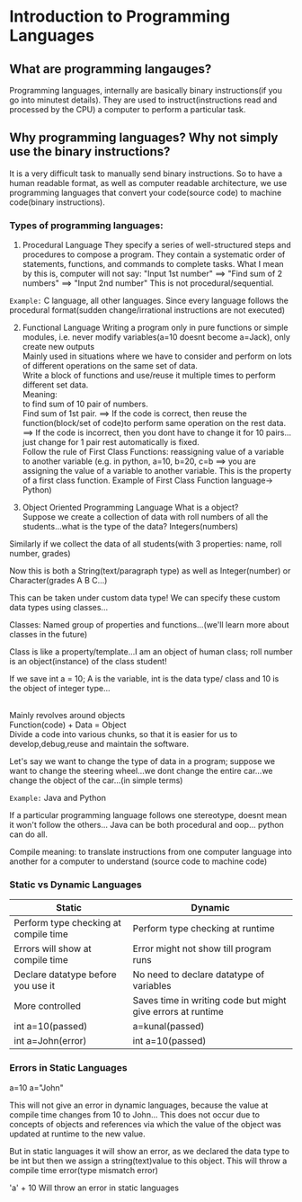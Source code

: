 # Introduction to Programming Languages
## What are programming langauges?
Programming languages, internally are basically binary instructions(if you go into minutest details).
They are used to instruct(instructions read and processed by the CPU) a computer to perform a particular task.


## Why programming languages? Why not simply use the binary instructions?
It is a very difficult task to manually send binary instructions. So to have a human readable format, as well as computer readable architecture, we use programming languages that convert your code(source code) to machine code(binary instructions).


### Types of programming languages:

1. Procedural Language
They specify a series of well-structured steps and procedures to compose a program.
They contain a systematic order of statements, functions, and commands to complete tasks.
What I mean by this is, computer will not say:
"Input 1st number" ==> "Find sum of 2 numbers" ==> "Input 2nd number"
This is not procedural/sequential.

`Example:` C language, all other languages. Since every language follows the procedural format(sudden change/irrational instructions are not executed)


2. Functional Language
Writing a program only in pure functions or simple modules, i.e. never modify variables(a=10 doesnt become a=Jack), only create new outputs </br>
Mainly used in situations where we have to consider and perform on lots of different operations on the same set of data. </br>
Write a block of functions and use/reuse it multiple times to perform different set data. </br>
Meaning: </br>
to find sum of 10 pair of numbers. </br>
Find sum of 1st pair.
==> If the code is correct, then reuse the function(block/set of code)to perform same operation on the rest data. </br>
==> If the code is incorrect, then you dont have to change it for 10 pairs... just change for 1 pair rest automatically is fixed. </br>
Follow the rule of First Class Functions: reassigning value of a variable to another variable
(e.g. in python, a=10, b=20, c=b  ==> you are assigning the value of a variable to another variable. This is the property of a first class function. Example of First Class Function language-> Python)


3. Object Oriented Programming Language
What is a object? </br>
Suppose we create a collection of data with roll numbers of all the students...what is the type of the data? Integers(numbers) </br>

Similarly if we collect the data of all students(with 3 properties: name, roll number, grades) </br>

Now this is both a String(text/paragraph type) as well as Integer(number) or Character(grades A B C...) </br>

This can be taken under custom data type! We can specify these custom data types using classes... </br>

Classes: Named group of properties and functions...(we'll learn more about classes in the future) </br>

Class is like a property/template...I am an object of human class; roll number is an object(instance) of the class student! </br>

If we save int a = 10;  A is the variable, int is the data type/ class and 10 is the object of integer type... </br>
</br>


Mainly revolves around objects </br>
Function(code) + Data = Object </br>
Divide a code into various chunks, so that it is easier for us to develop,debug,reuse and maintain the software. </br>



Let's say we want to change the type of data in a program; suppose we want to change the steering wheel...we dont change the entire car...we change the object of the car...(in simple terms)

`Example:` Java and Python

If a particular programming language follows one stereotype, doesnt mean it won't follow the others...
Java can be both procedural and oop... python can do all.

Compile meaning: to translate instructions from one computer language into another for a computer to understand
(source code to machine code)

### Static vs Dynamic Languages

Static			|			Dynamic
------------|------------
Perform type checking at compile time		|  Perform type checking at runtime
Errors will show at compile time		    |  Error might not show till program runs
Declare datatype before you use it	|	No need to declare datatype of variables
More controlled			|		Saves time in writing code but might give errors at runtime
int a=10(passed)		|		a=kunal(passed)
int a=John(error)		|		int a=10(passed)


### Errors in Static Languages

a=10
a="John"

This will not give an error in dynamic languages, because the value at compile time changes from 10 to John...
This does not occur due to concepts of objects and references via which the value of the object was updated at runtime to the new value.

But in static languages it will show an error, as we declared the data type to be int but then we assign a string(text)value to this object. This will throw a compile time error(type mismatch error)

'a' + 10
Will throw an error in static languages


